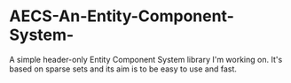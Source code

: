 # AECS-An-Entity-Component-System-
A simple header-only Entity Component System library I'm working on. It's based on sparse sets and its aim is to be easy to use and fast. 
